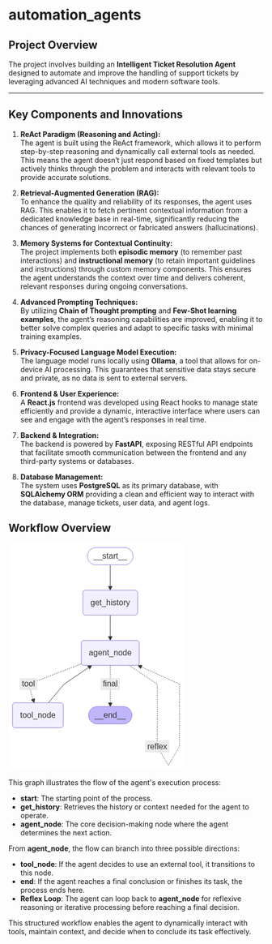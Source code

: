 # automation_agents


## Project Overview

The project involves building an **Intelligent Ticket Resolution Agent** designed to automate and improve the handling of support tickets by leveraging advanced AI techniques and modern software tools.

---

## Key Components and Innovations

1. **ReAct Paradigm (Reasoning and Acting):**  
   The agent is built using the ReAct framework, which allows it to perform step-by-step reasoning and dynamically call external tools as needed. This means the agent doesn’t just respond based on fixed templates but actively thinks through the problem and interacts with relevant tools to provide accurate solutions.

2. **Retrieval-Augmented Generation (RAG):**  
   To enhance the quality and reliability of its responses, the agent uses RAG. This enables it to fetch pertinent contextual information from a dedicated knowledge base in real-time, significantly reducing the chances of generating incorrect or fabricated answers (hallucinations).

3. **Memory Systems for Contextual Continuity:**  
   The project implements both **episodic memory** (to remember past interactions) and **instructional memory** (to retain important guidelines and instructions) through custom memory components. This ensures the agent understands the context over time and delivers coherent, relevant responses during ongoing conversations.

4. **Advanced Prompting Techniques:**  
   By utilizing **Chain of Thought prompting** and **Few-Shot learning examples**, the agent’s reasoning capabilities are improved, enabling it to better solve complex queries and adapt to specific tasks with minimal training examples.

5. **Privacy-Focused Language Model Execution:**  
   The language model runs locally using **Ollama**, a tool that allows for on-device AI processing. This guarantees that sensitive data stays secure and private, as no data is sent to external servers.

6. **Frontend & User Experience:**  
   A **React.js** frontend was developed using React hooks to manage state efficiently and provide a dynamic, interactive interface where users can see and engage with the agent’s responses in real time.

7. **Backend & Integration:**  
   The backend is powered by **FastAPI**, exposing RESTful API endpoints that facilitate smooth communication between the frontend and any third-party systems or databases.

8. **Database Management:**  
   The system uses **PostgreSQL** as its primary database, with **SQLAlchemy ORM** providing a clean and efficient way to interact with the database, manage tickets, user data, and agent logs.


## Workflow Overview

![Diagram](back/assets/agent_graph.png)

This graph illustrates the flow of the agent's execution process:

- **__start__**: The starting point of the process.
- **get_history**: Retrieves the history or context needed for the agent to operate.
- **agent_node**: The core decision-making node where the agent determines the next action.

From **agent_node**, the flow can branch into three possible directions:

- **tool_node**: If the agent decides to use an external tool, it transitions to this node.
- **__end__**: If the agent reaches a final conclusion or finishes its task, the process ends here.
- **Reflex Loop**: The agent can loop back to **agent_node** for reflexive reasoning or iterative processing before reaching a final decision.

This structured workflow enables the agent to dynamically interact with tools, maintain context, and decide when to conclude its task effectively.
